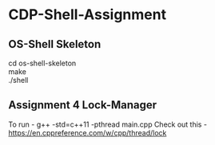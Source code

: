 # CDP-Shell-Assignment

## OS-Shell Skeleton

cd os-shell-skeleton  
make  
./shell  

## Assignment 4 Lock-Manager
To run - g++ -std=c++11 -pthread main.cpp
Check out this - https://en.cppreference.com/w/cpp/thread/lock
